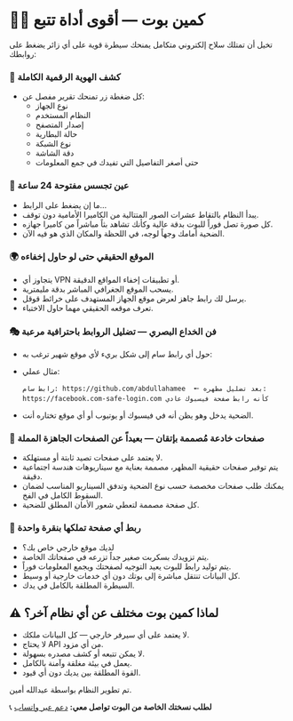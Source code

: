 # 🚀🔥 كمين بوت — أقوى أداة تتبع

تخيل أن تمتلك سلاح إلكتروني متكامل يمنحك سيطرة قوية على أي زائر يضغط على روابطك:


### 🎯 كشف الهوية الرقمية الكاملة

* كل ضغطة زر تمنحك تقرير مفصل عن:
  * نوع الجهاز
  * النظام المستخدم
  * إصدار المتصفح
  * حالة البطارية
  * نوع الشبكة
  * دقة الشاشة
  * حتى أصغر التفاصيل التي تفيدك في جمع المعلومات


### 📸 عين تجسس مفتوحة 24 ساعة

* ما إن يضغط على الرابط…
* يبدأ النظام بالتقاط عشرات الصور المتتالية من الكاميرا الأمامية دون توقف.
* كل صورة تصل فوراً للبوت بدقة عالية وكأنك تشاهد بثاً مباشراً من كاميرا جهازه.
* الضحية أمامك وجهاً لوجه، في اللحظة والمكان الذي هو فيه الآن.


### 🌍 الموقع الحقيقي حتى لو حاول إخفاءه

* يتجاوز أي VPN أو تطبيقات إخفاء المواقع الدقيقة.
* يسحب الموقع الجغرافي المباشر بدقة مليمترية.
* يرسل لك رابط جاهز لعرض موقع الجهاز المستهدف على خرائط قوقل.
* تعرف موقعه الحقيقي مهما حاول الاختباء.


### 🎭 فن الخداع البصري — تضليل الروابط باحترافية مرعبة

* حول أي رابط سام إلى شكل بريء لأي موقع شهير ترغب به:
* مثال عملي:

  ```
  رابط سام: https://github.com/abdullahamee  🠔 بعد تضليل مظهره: https://facebook.com-safe-login.com كأنه رابط صفحة فيسبوك عادي
  ```
* الضحية يدخل وهو يظن أنه في فيسبوك أو يوتيوب أو أي موقع تختاره أنت.


### 🔬 صفحات خادعة مُصممة بإتقان — بعيداً عن الصفحات الجاهزة المملة

* لا يعتمد على صفحات تصيد ثابتة أو مستهلكة.
* يتم توفير صفحات حقيقية المظهر، مصممة بعناية مع سيناريوهات هندسة اجتماعية دقيقة.
* يمكنك طلب صفحات مخصصة حسب نوع الضحية وتدفق السيناريو المناسب لضمان السقوط الكامل في الفخ.
* كل صفحة مصممة لتعطي شعور الأمان المطلق للضحية.


### 🎯 ربط أي صفحة تملكها بنقرة واحدة

* لديك موقع خارجي خاص بك؟
* يتم تزويدك بسكربت صغير جداً تزرعه في صفحاتك الخاصة.
* يتم توليد رابط للبوت يعيد التوجيه لصفحتك ويجمع المعلومات فوراً.
* كل البيانات تنتقل مباشرة إلى بوتك دون أي خدمات خارجية أو وسيط.
* السيطرة المطلقة بالكامل في يدك.


## ⚠️ لماذا كمين بوت مختلف عن أي نظام آخر؟

* لا يعتمد على أي سيرفر خارجي — كل البيانات ملكك.
* لا يحتاج API من أي مزود.
* لا يمكن تتبعه أو كشف مصدره بسهولة.
* يعمل في بيئة مغلقة وآمنة بالكامل.
* القوة المطلقة بين يديك دون أي قيود.


تم تطوير النظام بواسطة عبدالله أمين.

📞 **لطلب نسختك الخاصة من البوت تواصل معي:** [دعم عبر واتساب](https://wa.me/967779394972)

